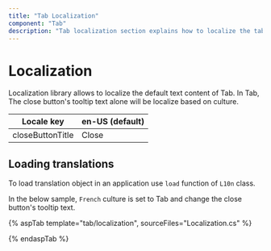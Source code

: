 ```yaml
---
title: "Tab Localization"
component: "Tab"
description: "Tab localization section explains how to localize the tab based on culture and set close button's tooltip text."
---
```


# Localization

Localization library allows to localize the default text content of
Tab. In Tab, The close button's tooltip text alone will be localize based on culture.

| Locale key | en-US (default) |
|------|------|
| closeButtonTitle | Close |

## Loading translations

To load translation object in an application use `load` function of `L10n` class.

In the below sample, `French` culture is set to Tab and change the close button's tooltip
text.

{% aspTab template="tab/localization", sourceFiles="Localization.cs" %}

{% endaspTab %}